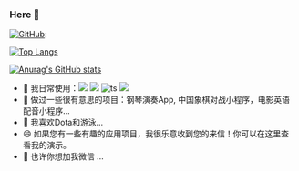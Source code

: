 ###  Here 👋

[![GitHub](https://img.shields.io/badge/dynamic/json?logo=github&label=GitHub&labelColor=495867&color=495867&query=%24.data.totalSubs&url=https%3A%2F%2Fapi.spencerwoo.com%2Fsubstats%2F%3Fsource%3Dgithub%26queryKey%3Dhayschan&style=flat-square)](https://github.com/hayschan):


  [![Top Langs](https://github-readme-stats.vercel.app/api/top-langs/?username=ifredom&theme=dracula&layout=compact)](https://github.com/anuraghazra/github-readme-stats)



[![Anurag's GitHub stats](https://github-readme-stats.vercel.app/api?username=ifredom&show_icons=true&theme=cobalt&bg_color=#845EC2:-#D65DB1:-#FF6F91:-#FF9671:-#FFC75F:-#F9F871)](https://github.com/anuraghazra/github-readme-stats)


- 🔭 我日常使用：![](https://img.shields.io/badge/J-Java-%23e5b751) ![](https://img.shields.io/badge/V-Vue-%2322a2c3)   ![ts](https://img.shields.io/badge/T-Typescript-%23867e76) ![](https://img.shields.io/badge/D-Flutter-%23ee3f4d)  
- 🌱 做过一些很有意思的项目：钢琴演奏App, 中国象棋对战小程序，电影英语配音小程序...
- 🤔 我喜欢Dota和游泳...
- 😄 如果您有一些有趣的应用项目，我很乐意收到您的来信！你可以在这里查看我的演示。
- 💬 也许你想加我微信 ...
<!-- 
[![Readme Card](https://github-readme-stats.vercel.app/api/pin/?username=ifredom&repo=vue-answer&theme=dracula)](https://github.com/anuraghazra/github-readme-stats)

[![Readme Card](https://github-readme-stats.vercel.app/api/pin/?username=ifredom&repo=flutter-template-perfect&theme=dracula)](https://github.com/anuraghazra/github-readme-stats)

[![Readme Card](https://github-readme-stats.vercel.app/api/pin/?username=ifredom&repo=flutter_plugins_example&theme=dracula)](https://github.com/anuraghazra/github-readme-stats)

[![Readme Card](https://github-readme-stats.vercel.app/api/pin/?username=ifredom&repo=vexflow-piano&theme=dracula)](https://github.com/anuraghazra/github-readme-stats)
 -->
